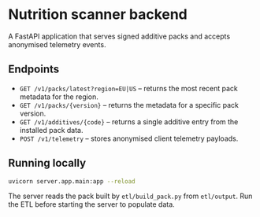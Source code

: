 # Nutrition scanner backend

A FastAPI application that serves signed additive packs and accepts anonymised
telemetry events.

## Endpoints

- `GET /v1/packs/latest?region=EU|US` – returns the most recent pack metadata
  for the region.
- `GET /v1/packs/{version}` – returns the metadata for a specific pack version.
- `GET /v1/additives/{code}` – returns a single additive entry from the installed
  pack data.
- `POST /v1/telemetry` – stores anonymised client telemetry payloads.

## Running locally

```bash
uvicorn server.app.main:app --reload
```

The server reads the pack built by `etl/build_pack.py` from `etl/output`. Run the
ETL before starting the server to populate data.
